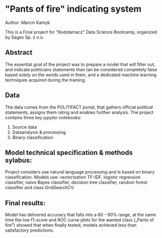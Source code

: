 # "Pants of fire" indicating system

Author: Marcin Kamyk

This is a Final project for "Kodołamacz" Data Science Bootcamp, organized by Sages Sp. z o.o.

## Abstract

The essential goal of the project was to prepare a model that will filter out, and indicate politicians statements than tan be considered completely false based solely on the words used in them, and a dedicated machine learning techniques acquired during the training.

## Data

The data comes from the POLITIFACT portal, that gathers official political statements, assigns them rating and enables further analysis. 
The project contains three key jupyter notebooks:
1.	Source data
2.	Dataanalysis & processing
3.	Binary classification

## Model technical specification & methods sylabus: 

Project considers use natural language processing and is based on binary classification.
Models use: vectorization TF-IDF, logistic regression classifier, naive Bayes classifier, decision tree classifier, random forest classifier and class GridSearchCV.

## Final results:

Model has delivered accuracy that falls into a  60 - 90% range, at the same time the low f1-score and ROC curve plots for the wanted class („Pants of fire”) showed that when finally tested, models achieved less than satisfactory predictions. 
